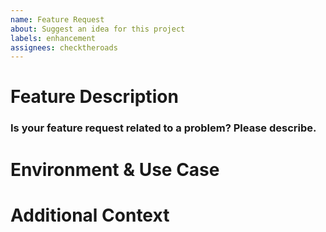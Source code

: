 ```yaml
---
name: Feature Request
about: Suggest an idea for this project
labels: enhancement
assignees: checktheroads
---
```


<!--
If the answer to any of these questions is "no", your feature request will most likely be rejected (but will still be considered).
- Is the new feature only applicable to one Network Operating System (https://hyperglass.io/docs/platforms)?
- Would the new feature work only on mobile, or only on desktop?
- Would the new feature only support IPv4, or IPv6?
- Is the new feature something that can be reasonably customized by hyperglass end-users?
-->

# Feature Description
<!-- Describe the solution or change you would like. -->

### Is your feature request related to a problem? Please describe.
<!-- If yes, a clear and concise description of what the problem is. -->

# Environment & Use Case
<!-- Describe your use case for hyperglass, the environment on which it runs, the predominant network device type, and any other relevant details. -->

# Additional Context
<!-- Add any other context or screenshots about the feature request here. -->
